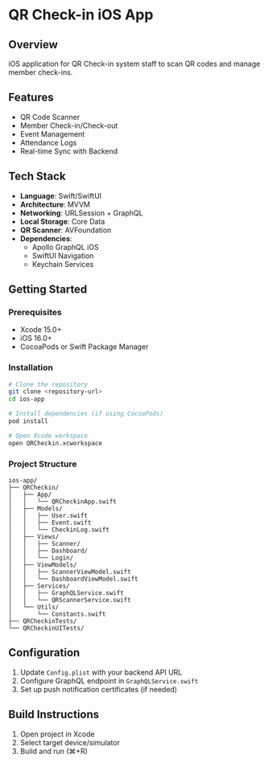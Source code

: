 # QR Check-in iOS App

## Overview
iOS application for QR Check-in system staff to scan QR codes and manage member check-ins.

## Features
- QR Code Scanner
- Member Check-in/Check-out
- Event Management
- Attendance Logs
- Real-time Sync with Backend

## Tech Stack
- **Language**: Swift/SwiftUI
- **Architecture**: MVVM
- **Networking**: URLSession + GraphQL
- **Local Storage**: Core Data
- **QR Scanner**: AVFoundation
- **Dependencies**: 
  - Apollo GraphQL iOS
  - SwiftUI Navigation
  - Keychain Services

## Getting Started

### Prerequisites
- Xcode 15.0+
- iOS 16.0+
- CocoaPods or Swift Package Manager

### Installation
```bash
# Clone the repository
git clone <repository-url>
cd ios-app

# Install dependencies (if using CocoaPods)
pod install

# Open Xcode workspace
open QRCheckin.xcworkspace
```

### Project Structure
```
ios-app/
├── QRCheckin/
│   ├── App/
│   │   └── QRCheckinApp.swift
│   ├── Models/
│   │   ├── User.swift
│   │   ├── Event.swift
│   │   └── CheckinLog.swift
│   ├── Views/
│   │   ├── Scanner/
│   │   ├── Dashboard/
│   │   └── Login/
│   ├── ViewModels/
│   │   ├── ScannerViewModel.swift
│   │   └── DashboardViewModel.swift
│   ├── Services/
│   │   ├── GraphQLService.swift
│   │   └── QRScannerService.swift
│   └── Utils/
│       └── Constants.swift
├── QRCheckinTests/
└── QRCheckinUITests/
```

## Configuration
1. Update `Config.plist` with your backend API URL
2. Configure GraphQL endpoint in `GraphQLService.swift`
3. Set up push notification certificates (if needed)

## Build Instructions
1. Open project in Xcode
2. Select target device/simulator
3. Build and run (⌘+R)